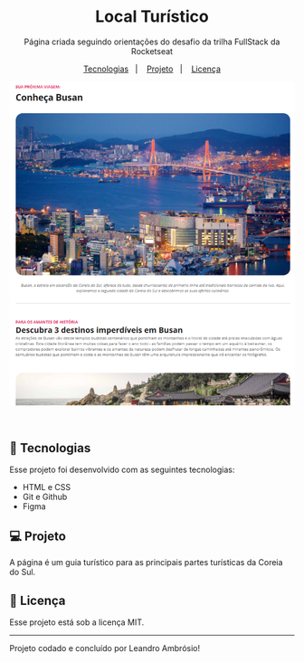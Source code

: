 <h1 align="center"> Local Turístico </h1>

<p align="center">
Página criada seguindo orientações do desafio da trilha FullStack da Rocketseat
</p>

<p align="center">
  <a href="#-tecnologias">Tecnologias</a>&nbsp;&nbsp;&nbsp;|&nbsp;&nbsp;&nbsp;
  <a href="#-projeto">Projeto</a>&nbsp;&nbsp;&nbsp;|&nbsp;&nbsp;&nbsp;
  <a href="#memo-licença">Licença</a>
</p>

<p align="center">
  <img alt="License" src=".github/Captura de tela 2024-09-11 232401.png">
</p>

<br>

## 🚀 Tecnologias

Esse projeto foi desenvolvido com as seguintes tecnologias:

- HTML e CSS
- Git e Github
- Figma

## 💻 Projeto

A página é um guia turístico para as principais partes turísticas da Coreia do Sul.

## :memo: Licença

Esse projeto está sob a licença MIT.

---

Projeto codado e concluído por Leandro Ambrósio!
